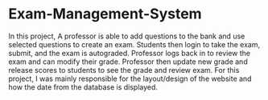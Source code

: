 # Exam-Management-System
In this project, A professor is able to add questions to the bank and use selected questions to create an exam. Students then login to take the exam, submit, and the exam is autograded. Professor logs back in to review the exam and can modify their grade. Professor then update new grade and release scores to students to see the grade and review exam. For this project, I was mainly responsible for the layout/design of the website and how the date from the database is displayed.

